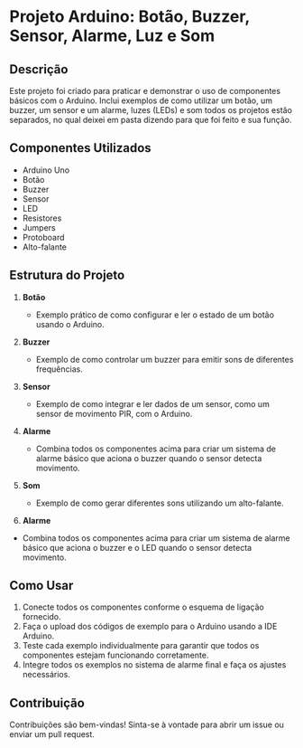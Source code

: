 # Projeto Arduino: Botão, Buzzer, Sensor, Alarme, Luz e Som

## Descrição
Este projeto foi criado para praticar e demonstrar o uso de componentes básicos com o Arduino. Inclui exemplos de como utilizar um botão, um buzzer, um sensor e um alarme, luzes (LEDs) e som todos os projetos estão separados, no qual deixei em pasta dizendo para que foi feito e sua função.

## Componentes Utilizados
- Arduino Uno
- Botão
- Buzzer
- Sensor
- LED
- Resistores
- Jumpers
- Protoboard
- Alto-falante

## Estrutura do Projeto
1. **Botão**
   - Exemplo prático de como configurar e ler o estado de um botão usando o Arduino.
   
2. **Buzzer**
   - Exemplo de como controlar um buzzer para emitir sons de diferentes frequências.
   
3. **Sensor**
   - Exemplo de como integrar e ler dados de um sensor, como um sensor de movimento PIR, com o Arduino.
   
4. **Alarme**
   - Combina todos os componentes acima para criar um sistema de alarme básico que aciona o buzzer quando o sensor detecta movimento.
  
5. **Som**
   - Exemplo de como gerar diferentes sons utilizando um alto-falante.

6.  **Alarme**
   - Combina todos os componentes acima para criar um sistema de alarme básico que aciona o buzzer e o LED quando o sensor detecta movimento.
     
## Como Usar
1. Conecte todos os componentes conforme o esquema de ligação fornecido.
2. Faça o upload dos códigos de exemplo para o Arduino usando a IDE Arduino.
3. Teste cada exemplo individualmente para garantir que todos os componentes estejam funcionando corretamente.
4. Integre todos os exemplos no sistema de alarme final e faça os ajustes necessários.

## Contribuição
Contribuições são bem-vindas! Sinta-se à vontade para abrir um issue ou enviar um pull request.
